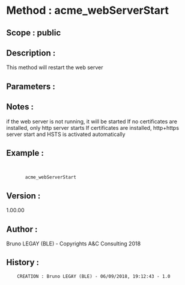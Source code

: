 ﻿# **Method :** acme_webServerStart## **Scope :** public## **Description :** This method will restart the web server## **Parameters :** ## **Notes :** if the web server is not running, it will be started       If no certificates are installed, only http server starts       If certificates are installed, http+https server start and HSTS is activated automatically## **Example :** ```             acme_webServerStart```## **Version :** 1.00.00## **Author :** Bruno LEGAY (BLE) - Copyrights A&C Consulting 2018## **History :**          CREATION : Bruno LEGAY (BLE) - 06/09/2018, 19:12:43 - 1.0